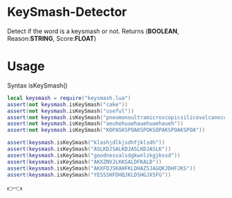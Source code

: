 # KeySmash-Detector

Detect if the word is a keysmash or not. 
Returns (**BOOLEAN**, Reason:**STRING**, Score:**FLOAT**)

# Usage

Syntax isKeySmash(<string>)

```lua
local keysmash = require("keysmash.lua")
assert(not keysmash.isKeySmash("cake"))
assert(not keysmash.isKeySmash("useful"))
assert(not keysmash.isKeySmash("pneumonoultramicroscopicsilicovolcanoconiosis"))
assert(not keysmash.isKeySmash("aeuhehuaehauehuaehaueh"))
assert(not keysmash.isKeySmash("KOPASKSPOAKSPOKSOPAKSPOAKSPOA"))

assert(keysmash.isKeySmash("klashjdlkjsdhfjklsdh"))
assert(keysmash.isKeySmash("ASLKDJSALKDJASLKDJASLK"))
assert(keysmash.isKeySmash("goodnessalsdgkwnlzkgjkssd"))
assert(keysmash.isKeySmash("AKXZNVJLKKSALDFKALD"))
assert(keysmash.isKeySmash("AKXFDJSKAHFKLDHAZSJAGQKJDHFJKS"))
assert(keysmash.isKeySmash("YESSSHFDHQJKLDSHGJXSFG"))

```

👉👈
